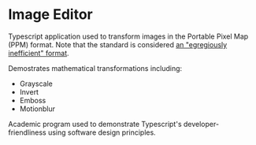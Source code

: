 # Image Editor

Typescript application used to transform images in the Portable Pixel Map (PPM) format. Note that the standard is considered [an "egregiously inefficient" format](https://netpbm.sourceforge.net/doc/ppm.html).

Demostrates mathematical transformations including:

- Grayscale
- Invert
- Emboss
- Motionblur

Academic program used to demonstrate Typescript's developer-friendliness using software design principles.
